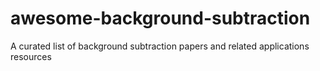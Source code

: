 # awesome-background-subtraction
A curated list of background subtraction papers and related applications resources
